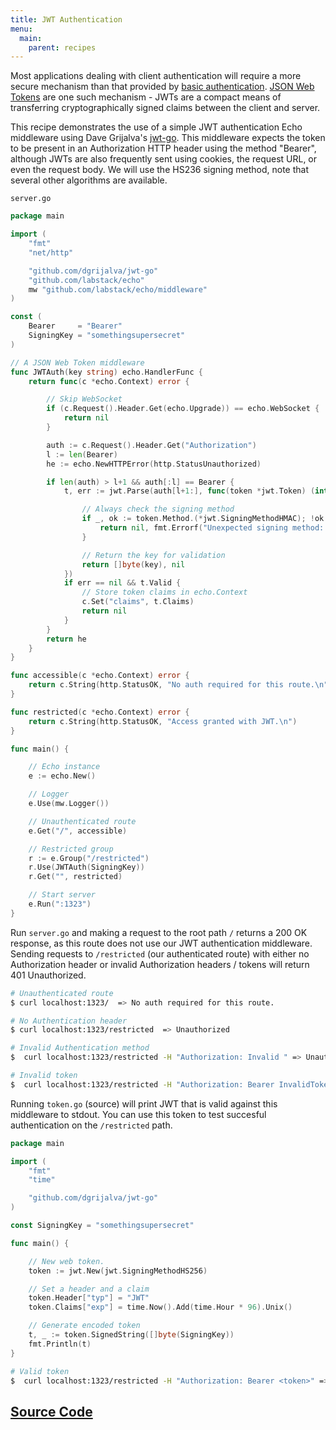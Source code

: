 ```yaml
---
title: JWT Authentication
menu:
  main:
    parent: recipes
---
```


Most applications dealing with client authentication will require a more secure
mechanism than that provided by [basic authentication](https://github.com/labstack/echo/blob/master/middleware/auth.go). [JSON Web Tokens](http://jwt.io/)
are one such mechanism - JWTs are a compact means of transferring cryptographically
signed claims between the client and server.

This recipe demonstrates the use of a simple JWT authentication Echo middleware
using Dave Grijalva's [jwt-go](https://github.com/dgrijalva/jwt-go). This middleware
expects the token to be present in an Authorization HTTP header using the method
"Bearer", although JWTs are also frequently sent using cookies, the request URL,
or even the request body. We will use the HS236 signing method, note that several
other algorithms are available.

`server.go`

```go
package main

import (
	"fmt"
	"net/http"

	"github.com/dgrijalva/jwt-go"
	"github.com/labstack/echo"
	mw "github.com/labstack/echo/middleware"
)

const (
	Bearer     = "Bearer"
	SigningKey = "somethingsupersecret"
)

// A JSON Web Token middleware
func JWTAuth(key string) echo.HandlerFunc {
	return func(c *echo.Context) error {

		// Skip WebSocket
		if (c.Request().Header.Get(echo.Upgrade)) == echo.WebSocket {
			return nil
		}

		auth := c.Request().Header.Get("Authorization")
		l := len(Bearer)
		he := echo.NewHTTPError(http.StatusUnauthorized)

		if len(auth) > l+1 && auth[:l] == Bearer {
			t, err := jwt.Parse(auth[l+1:], func(token *jwt.Token) (interface{}, error) {

				// Always check the signing method
				if _, ok := token.Method.(*jwt.SigningMethodHMAC); !ok {
					return nil, fmt.Errorf("Unexpected signing method: %v", token.Header["alg"])
				}

				// Return the key for validation
				return []byte(key), nil
			})
			if err == nil && t.Valid {
				// Store token claims in echo.Context
				c.Set("claims", t.Claims)
				return nil
			}
		}
		return he
	}
}

func accessible(c *echo.Context) error {
	return c.String(http.StatusOK, "No auth required for this route.\n")
}

func restricted(c *echo.Context) error {
	return c.String(http.StatusOK, "Access granted with JWT.\n")
}

func main() {

	// Echo instance
	e := echo.New()

	// Logger
	e.Use(mw.Logger())

	// Unauthenticated route
	e.Get("/", accessible)

	// Restricted group
	r := e.Group("/restricted")
	r.Use(JWTAuth(SigningKey))
	r.Get("", restricted)

	// Start server
	e.Run(":1323")
}
```

Run `server.go` and making a request to the root path `/` returns a 200 OK response,
as this route does not use our JWT authentication middleware. Sending requests to
`/restricted` (our authenticated route) with either no Authorization header or invalid
Authorization headers / tokens will return 401 Unauthorized.

```sh
# Unauthenticated route
$ curl localhost:1323/  => No auth required for this route.

# No Authentication header
$ curl localhost:1323/restricted  => Unauthorized

# Invalid Authentication method
$  curl localhost:1323/restricted -H "Authorization: Invalid " => Unauthorized

# Invalid token
$  curl localhost:1323/restricted -H "Authorization: Bearer InvalidToken" => Unauthorized
```

Running `token.go` (source) will print JWT that is valid against this middleware
to stdout. You can use this token to test succesful authentication on the `/restricted` path.

```go
package main

import (
	"fmt"
	"time"

	"github.com/dgrijalva/jwt-go"
)

const SigningKey = "somethingsupersecret"

func main() {

	// New web token.
	token := jwt.New(jwt.SigningMethodHS256)

	// Set a header and a claim
	token.Header["typ"] = "JWT"
	token.Claims["exp"] = time.Now().Add(time.Hour * 96).Unix()

	// Generate encoded token
	t, _ := token.SignedString([]byte(SigningKey))
	fmt.Println(t)
}
```

```sh
# Valid token
$  curl localhost:1323/restricted -H "Authorization: Bearer <token>" => Access granted with JWT.
```

## [Source Code](https://github.com/labstack/echo/blob/master/recipes/jwt-authentication)
